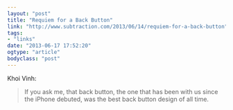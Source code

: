 ```yaml
---
layout: "post"
title: "Requiem for a Back Button"
link: "http://www.subtraction.com/2013/06/14/requiem-for-a-back-button"
tags: 
- "links"
date: "2013-06-17 17:52:20"
ogtype: "article"
bodyclass: "post"
---
```


Khoi Vinh:

> If you ask me, that back button, the one that has been with us since the iPhone debuted, was the best back button design of all time.